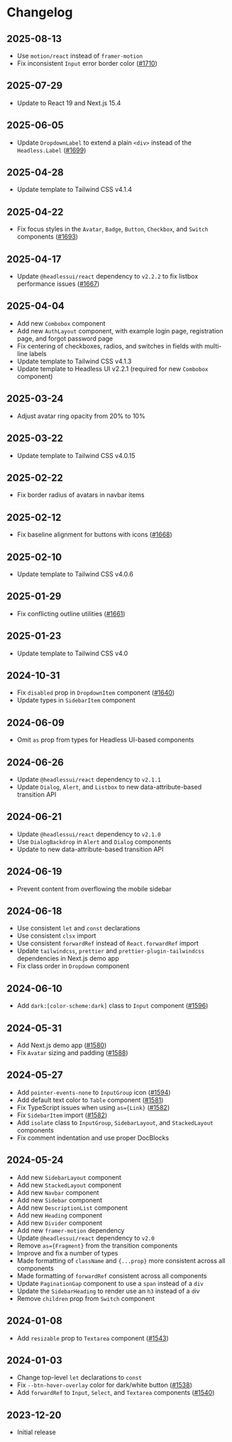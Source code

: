 # Changelog

## 2025-08-13

- Use `motion/react` instead of `framer-motion`
- Fix inconsistent `Input` error border color ([#1710](https://github.com/tailwindlabs/tailwind-plus-issues/issues/1710))

## 2025-07-29

- Update to React 19 and Next.js 15.4

## 2025-06-05

- Update `DropdownLabel` to extend a plain `<div>` instead of the `Headless.Label` ([#1699](https://github.com/tailwindlabs/tailwind-plus-issues/issues/1699))

## 2025-04-28

- Update template to Tailwind CSS v4.1.4

## 2025-04-22

- Fix focus styles in the `Avatar`, `Badge`, `Button`, `Checkbox`, and `Switch` components ([#1693](https://github.com/tailwindlabs/tailwind-plus-issues/issues/1693))

## 2025-04-17

- Update `@headlessui/react` dependency to `v2.2.2` to fix listbox performance issues ([#1667](https://github.com/tailwindlabs/tailwind-plus-issues/issues/1667))

## 2025-04-04

- Add new `Combobox` component
- Add new `AuthLayout` component, with example login page, registration page, and forgot password page
- Fix centering of checkboxes, radios, and switches in fields with multi-line labels
- Update template to Tailwind CSS v4.1.3
- Update template to Headless UI v2.2.1 (required for new `Combobox` component)

## 2025-03-24

- Adjust avatar ring opacity from 20% to 10%

## 2025-03-22

- Update template to Tailwind CSS v4.0.15

## 2025-02-22

- Fix border radius of avatars in navbar items

## 2025-02-12

- Fix baseline alignment for buttons with icons ([#1668](https://github.com/tailwindlabs/tailwind-plus-issues/issues/1668))

## 2025-02-10

- Update template to Tailwind CSS v4.0.6

## 2025-01-29

- Fix conflicting outline utilities ([#1661](https://github.com/tailwindlabs/tailwind-plus-issues/issues/1661))

## 2025-01-23

- Update template to Tailwind CSS v4.0

## 2024-10-31

- Fix `disabled` prop in `DropdownItem` component ([#1640](https://github.com/tailwindlabs/tailwind-plus-issues/issues/1640))
- Update types in `SidebarItem` component

## 2024-06-09

- Omit `as` prop from types for Headless UI-based components

## 2024-06-26

- Update `@headlessui/react` dependency to `v2.1.1`
- Update `Dialog`, `Alert`, and `Listbox` to new data-attribute-based transition API

## 2024-06-21

- Update `@headlessui/react` dependency to `v2.1.0`
- Use `DialogBackdrop` in `Alert` and `Dialog` components
- Update to new data-attribute-based transition API

## 2024-06-19

- Prevent content from overflowing the mobile sidebar

## 2024-06-18

- Use consistent `let` and `const` declarations
- Use consistent `clsx` import
- Use consistent `forwardRef` instead of `React.forwardRef` import
- Update `tailwindcss`, `prettier` and `prettier-plugin-tailwindcss` dependencies in Next.js demo app
- Fix class order in `Dropdown` component

## 2024-06-10

- Add `dark:[color-scheme:dark]` class to `Input` component ([#1596](https://github.com/tailwindlabs/tailwind-plus-issues/issues/1596))

## 2024-05-31

- Add Next.js demo app ([#1580](https://github.com/tailwindlabs/tailwind-plus-issues/issues/1580))
- Fix `Avatar` sizing and padding ([#1588](https://github.com/tailwindlabs/tailwind-plus-issues/issues/1588))

## 2024-05-27

- Add `pointer-events-none` to `InputGroup` icon ([#1594](https://github.com/tailwindlabs/tailwind-plus-issues/issues/1594))
- Add default text color to `Table` component ([#1581](https://github.com/tailwindlabs/tailwind-plus-issues/issues/1581))
- Fix TypeScript issues when using `as={Link}` ([#1582](https://github.com/tailwindlabs/tailwind-plus-issues/issues/1582))
- Fix `SidebarItem` import ([#1582](https://github.com/tailwindlabs/tailwind-plus-issues/issues/1582))
- Add `isolate` class to `InputGroup`, `SidebarLayout`, and `StackedLayout` components
- Fix comment indentation and use proper DocBlocks

## 2024-05-24

- Add new `SidebarLayout` component
- Add new `StackedLayout` component
- Add new `Navbar` component
- Add new `Sidebar` component
- Add new `DescriptionList` component
- Add new `Heading` component
- Add new `Divider` component
- Add new `framer-motion` dependency
- Update `@headlessui/react` dependency to `v2.0`
- Remove `as={Fragment}` from the transition components
- Improve and fix a number of types
- Made formatting of `className` and `{...prop}` more consistent across all components
- Made formatting of `forwardRef` consistent across all components
- Update `PaginationGap` component to use a `span` instead of a `div`
- Update the `SidebarHeading` to render use an `h3` instead of a `d`iv
- Remove `children` prop from `Switch` component

## 2024-01-08

- Add `resizable` prop to `Textarea` component ([#1543](https://github.com/tailwindlabs/tailwind-plus-issues/issues/1543))

## 2024-01-03

- Change top-level `let` declarations to `const`
- Fix `--btn-hover-overlay` color for dark/white button ([#1538](https://github.com/tailwindlabs/tailwind-plus-issues/issues/1538))
- Add `forwardRef` to `Input`, `Select`, and `Textarea` components ([#1540](https://github.com/tailwindlabs/tailwind-plus-issues/issues/1540))

## 2023-12-20

- Initial release
